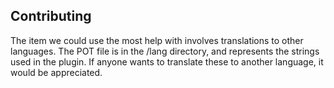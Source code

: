 ## Contributing

The item we could use the most help with involves translations to other languages. The POT file is in the /lang directory, and represents the strings used in the plugin.  If anyone wants to translate these to another language, it would be appreciated.